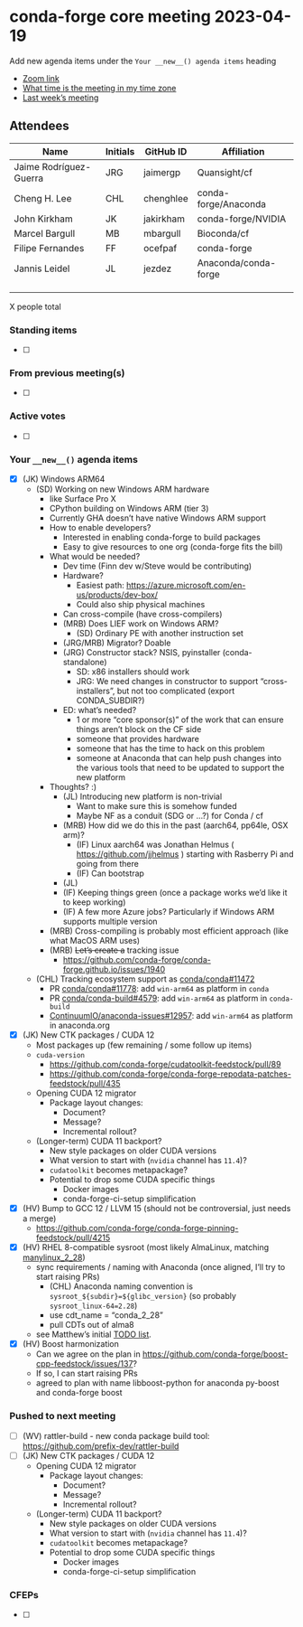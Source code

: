 # conda-forge core meeting 2023-04-19

Add new agenda items under the `Your __new__() agenda items` heading

- [Zoom link](https://zoom.us/j/9138593505?pwd=SWh3dE1IK05LV01Qa0FJZ1ZpMzJLZz09)
- [What time is the meeting in my time zone](https://dateful.com/convert/utc?t=5pm)
- [Last week’s meeting](https://hackmd.io/#REPLACE_ME#)

## Attendees

| Name                   | Initials   | GitHub ID   | Affiliation          |
|------------------------|------------|-------------|----------------------|
| Jaime Rodríguez-Guerra | JRG        | jaimergp    | Quansight/cf         |
| Cheng H. Lee           | CHL        | chenghlee   | conda-forge/Anaconda |
| John Kirkham           | JK         | jakirkham   | conda-forge/NVIDIA   |
| Marcel Bargull         | MB         | mbargull    | Bioconda/cf          |
| Filipe Fernandes       | FF         | ocefpaf     | conda-forge          |
| Jannis Leidel          | JL         | jezdez      | Anaconda/conda-forge |
|                        |            |             |                      |
|                        |            |             |                      |
|                        |            |             |                      |

X people total

### Standing items

- [ ]

### From previous meeting(s)

- [ ]

### Active votes

- [ ]

### Your `__new__()` agenda items

- [X] (JK) Windows ARM64
  - (SD) Working on new Windows ARM hardware
    - like Surface Pro X
    - CPython building on Windows ARM (tier 3)
    - Currently GHA doesn’t have native Windows ARM support
    - How to enable developers?
      - Interested in enabling conda-forge to build packages
      - Easy to give resources to one org (conda-forge fits the bill)
    - What would be needed?
      - Dev time (Finn dev w/Steve would be contributing)
      - Hardware?
        - Easiest path: https://azure.microsoft.com/en-us/products/dev-box/
        - Could also ship physical machines
      - Can cross-compile (have cross-compilers)
      - (MRB) Does LIEF work on Windows ARM?
        - (SD) Ordinary PE with another instruction set
      - (JRG/MRB) Migrator? Doable
      - (JRG) Constructor stack? NSIS, pyinstaller (conda-standalone)
        - SD: x86 installers should work
        - JRG: We need changes in constructor to support “cross-installers”, but not too complicated (export CONDA_SUBDIR?)
      - ED: what’s needed?
        - 1 or more “core sponsor(s)” of the work that can ensure things aren’t block
          on the CF side
        - someone that provides hardware
        - someone that has the time to hack on this problem
        - someone at Anaconda that can help push changes into the
          various tools that need to be updated to support the new platform
    - Thoughts? :)
      - (JL) Introducing new platform is non-trivial
        - Want to make sure this is somehow funded
        - Maybe NF as a conduit (SDG or …?) for Conda / cf
      - (MRB) How did we do this in the past (aarch64, pp64le, OSX arm)?
        - (IF) Linux aarch64 was Jonathan Helmus ( https://github.com/jjhelmus ) starting with Rasberry Pi and going from there
        - (IF) Can bootstrap
      - (JL)
      - (IF) Keeping things green (once a package works we’d like it to keep working)
      - (IF) A few more Azure jobs? Particularly if Windows ARM supports multiple version
    - (MRB) Cross-compiling is probably most efficient approach (like what MacOS ARM uses)
    - (MRB) ~~Let’s create a~~ tracking issue
      - https://github.com/conda-forge/conda-forge.github.io/issues/1940
  - (CHL) Tracking ecosystem support as [conda/conda#11472](https://github.com/conda/conda/issues/11472)
    - PR [conda/conda#11778](https://github.com/conda/conda/pull/11778): add `win-arm64` as platform in `conda`
    - PR [conda/conda-build#4579](https://github.com/conda/conda-build/pull/4579): add `win-arm64` as platform in `conda-build`
    - [ContinuumIO/anaconda-issues#12957](https://github.com/ContinuumIO/anaconda-issues/issues/12957): add `win-arm64` as platform in anaconda.org
- [X] (JK) New CTK packages / CUDA 12
  - Most packages up (few remaining / some follow up items)
  - `cuda-version`
    - https://github.com/conda-forge/cudatoolkit-feedstock/pull/89
    - https://github.com/conda-forge/conda-forge-repodata-patches-feedstock/pull/435
  - Opening CUDA 12 migrator
    - Package layout changes:
      - Document?
      - Message?
      - Incremental rollout?
  - (Longer-term) CUDA 11 backport?
    - New style packages on older CUDA versions
    - What version to start with (`nvidia` channel has `11.4`)?
    - `cudatoolkit` becomes metapackage?
    - Potential to drop some CUDA specific things
      - Docker images
      - conda-forge-ci-setup simplification
- [x] (HV) Bump to GCC 12 / LLVM 15 (should not be controversial, just needs a merge)
  - https://github.com/conda-forge/conda-forge-pinning-feedstock/pull/4215
- [x] (HV) RHEL 8-compatible sysroot (most likely AlmaLinux, matching [manylinux_2_28](https://github.com/pypa/manylinux/issues/1282))
  - sync requirements / naming with Anaconda (once aligned, I’ll try to start raising PRs)
    - (CHL) Anaconda naming convention is `sysroot_${subdir}=${glibc_version}` (so probably `sysroot_linux-64=2.28`)
    - use cdt_name = “conda_2_28”
    - pull CDTs out of alma8
  - see Matthew’s initial [TODO list](https://github.com/conda-forge/conda-forge.github.io/issues/1432#issuecomment-1512315951).
- [x] (HV) Boost harmonization
  - Can we agree on the plan in https://github.com/conda-forge/boost-cpp-feedstock/issues/137?
  - If so, I can start raising PRs
  - agreed to plan with name libboost-python for anaconda py-boost and conda-forge boost

### Pushed to next meeting

- [ ] (WV) rattler-build - new conda package build tool: https://github.com/prefix-dev/rattler-build
- [ ] (JK) New CTK packages / CUDA 12
  - Opening CUDA 12 migrator
    - Package layout changes:
      - Document?
      - Message?
      - Incremental rollout?
  - (Longer-term) CUDA 11 backport?
    - New style packages on older CUDA versions
    - What version to start with (`nvidia` channel has `11.4`)?
    - `cudatoolkit` becomes metapackage?
    - Potential to drop some CUDA specific things
      - Docker images
      - conda-forge-ci-setup simplification

### CFEPs

- [ ]
